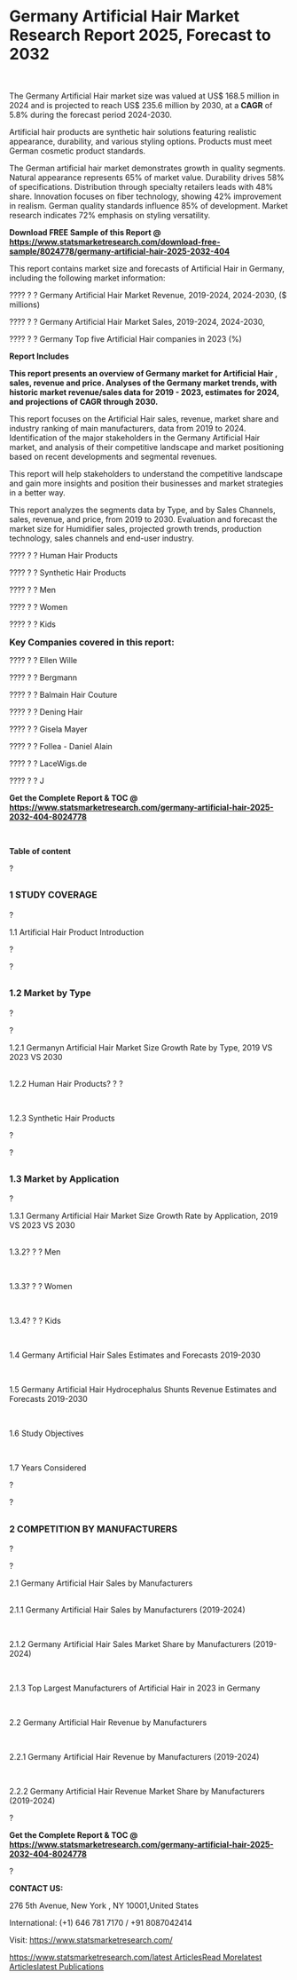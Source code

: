 <h1>Germany Artificial Hair Market Research Report 2025, Forecast to 2032</h1><br/><p>The Germany Artificial Hair market size was valued at US$ 168.5 million in 2024 and is projected to reach US$ 235.6 million by 2030, at a <strong>CAGR</strong> of 5.8% during the forecast period 2024-2030.</p>
 
 
 
 <p>Artificial hair products are synthetic hair solutions featuring realistic appearance, durability, and various styling options. Products must meet German cosmetic product standards.</p>
 
 
 
 <p>The German artificial hair market demonstrates growth in quality segments. Natural appearance represents 65% of market value. Durability drives 58% of specifications. Distribution through specialty retailers leads with 48% share. Innovation focuses on fiber technology, showing 42% improvement in realism. German quality standards influence 85% of development. Market research indicates 72% emphasis on styling versatility.</p>
 
 
 
 <p><strong>Download FREE Sample of this Report @ <a href="https://www.statsmarketresearch.com/download-free-sample/8024778/germany-artificial-hair-2025-2032-404">https://www.statsmarketresearch.com/download-free-sample/8024778/germany-artificial-hair-2025-2032-404</a></strong></p>
 
 
 
 <p>This report contains market size and forecasts of Artificial Hair in Germany, including the following market information:</p>
 
 
 
 <p>???? ? ? Germany Artificial Hair Market Revenue, 2019-2024, 2024-2030, ($ millions)</p>
 
 
 
 <p>???? ? ? Germany Artificial Hair Market Sales, 2019-2024, 2024-2030,</p>
 
 
 
 <p>???? ? ? Germany Top five Artificial Hair companies in 2023 (%)</p>
 
 
 
 <p><strong>Report Includes</strong></p>
 
 
 
 <p><strong>This report presents an overview of Germany market for Artificial Hair , sales, revenue and price. Analyses of the Germany market trends, with historic market revenue/sales data for 2019 - 2023, estimates for 2024, and projections of <strong>CAGR</strong> through 2030.</strong></p>
 
 
 
 <p>This report focuses on the Artificial Hair sales, revenue, market share and industry ranking of main manufacturers, data from 2019 to 2024. Identification of the major stakeholders in the Germany Artificial Hair market, and analysis of their competitive landscape and market positioning based on recent developments and segmental revenues.</p>
 
 
 
 <p>This report will help stakeholders to understand the competitive landscape and gain more insights and position their businesses and market strategies in a better way.</p>
 
 
 
 <p>This report analyzes the segments data by Type, and by Sales Channels, sales, revenue, and price, from 2019 to 2030. Evaluation and forecast the market size for Humidifier sales, projected growth trends, production technology, sales channels and end-user industry.</p>
 
 
 
 <p>???? ? ? Human Hair Products</p>
 
 
 
 <p>???? ? ? Synthetic Hair Products</p>
 
 
 
 <p>???? ? ? Men</p>
 
 
 
 <p>???? ? ? Women</p>
 
 
 
 <p>???? ? ? Kids</p>
 
 
 
 <p><span style="font-size:16px"><strong>Key Companies covered in this report:</strong></span></p>
 
 
 
 <p>???? ? ? Ellen Wille</p>
 
 
 
 <p>???? ? ? Bergmann</p>
 
 
 
 <p>???? ? ? Balmain Hair Couture</p>
 
 
 
 <p>???? ? ? Dening Hair</p>
 
 
 
 <p>???? ? ? Gisela Mayer</p>
 
 
 
 <p>???? ? ? Follea - Daniel Alain</p>
 
 
 
 <p>???? ? ? LaceWigs.de</p>
 
 
 
 <p>???? ? ? J</p>
 
 
 
 <div><b>Get the Complete Report & TOC @ <a href="https://www.statsmarketresearch.com/germany-artificial-hair-2025-2032-404-8024778">https://www.statsmarketresearch.com/germany-artificial-hair-2025-2032-404-8024778</a></b></div>
 
 
 
 <p><br />
 
 <b>Table of content</b></p>
 
 
 
 <p>? </p>
 
 
 
 <h2><span style="font-size:16px"><strong>1 STUDY COVERAGE</strong></span></h2>
 
 
 
 <p>? </p>
 
 
 
 <p>1.1 Artificial Hair Product Introduction</p>
 
 
 
 <p>? </p>
 
 
 
 <p>? </p>
 
 
 
 <h2><span style="font-size:16px"><strong>1.2 Market by Type</strong></span></h2>
 
 
 
 <p>? </p>
 
 
 
 <p>? </p>
 
 
 
 <p>1.2.1 Germanyn Artificial Hair Market Size Growth Rate by Type, 2019 VS 2023 VS 2030<br />
 
 <br />
 
 1.2.2 Human Hair Products? ? ? <br />
 
 <br />
 
 1.2.3 Synthetic Hair Products<br />
 
 ? </p>
 
 
 
 <p>? </p>
 
 
 
 <h2><span style="font-size:16px"><strong>1.3 Market by Application</strong></span></h2>
 
 
 
 <p>? </p>
 
 
 
 <p>1.3.1 Germany Artificial Hair Market Size Growth Rate by Application, 2019 VS 2023 VS 2030<br />
 
 <br />
 
 1.3.2? ? ? Men<br />
 
 <br />
 
 1.3.3? ? ? Women<br />
 
 <br />
 
 1.3.4? ? ? Kids<br />
 
 <br />
 
 1.4 Germany Artificial Hair Sales Estimates and Forecasts 2019-2030<br />
 
 <br />
 
 1.5 Germany Artificial Hair Hydrocephalus Shunts Revenue Estimates and Forecasts 2019-2030<br />
 
 <br />
 
 1.6 Study Objectives<br />
 
 <br />
 
 1.7 Years Considered</p>
 
 
 
 <p>? </p>
 
 
 
 <p>? </p>
 
 
 
 <h2><span style="font-size:16px"><strong>2 COMPETITION BY MANUFACTURERS</strong></span></h2>
 
 
 
 <p>? </p>
 
 
 
 <p>? </p>
 
 
 
 <p>2.1 Germany Artificial Hair Sales by Manufacturers<br />
 
 <br />
 
 2.1.1 Germany Artificial Hair Sales by Manufacturers (2019-2024)<br />
 
 <br />
 
 2.1.2 Germany Artificial Hair Sales Market Share by Manufacturers (2019-2024)<br />
 
 <br />
 
 2.1.3 Top Largest Manufacturers of Artificial Hair in 2023 in Germany<br />
 
 <br />
 
 2.2 Germany Artificial Hair Revenue by Manufacturers<br />
 
 <br />
 
 2.2.1 Germany Artificial Hair Revenue by Manufacturers (2019-2024)<br />
 
 <br />
 
 2.2.2 Germany Artificial Hair Revenue Market Share by Manufacturers (2019-2024)</p>
 
 
 
 <p>? </p>
 
 
 
 <div><b>Get the Complete Report & TOC @ <a href="https://www.statsmarketresearch.com/germany-artificial-hair-2025-2032-404-8024778">https://www.statsmarketresearch.com/germany-artificial-hair-2025-2032-404-8024778</a></b></div>
 
 
 
 <p>? </p>
 
 
 
 <p><b>CONTACT US:</b><br />
 
 276 5th Avenue, New York , NY 10001,United States<br />
 
 International: (+1) 646 781 7170 / +91 8087042414<br />
 
 Visit: <a href="https://www.statsmarketresearch.com/">https://www.statsmarketresearch.com/</a><br />
 
 <a href="https://gyeongbokgung.com">https://www.statsmarketresearch.com/</a><a href="https://hallyeomaritime.com">latest Articles</a><a href="https://jingwansa.com">Read More</a><a href="https://nguoiviet.jp/">latest Articles</a><a href="https://www.intelmarketresearch.com/">latest Publications</a></p>